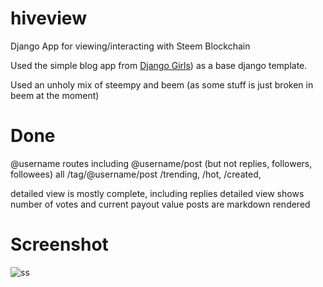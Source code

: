# hiveview
Django App for viewing/interacting with Steem Blockchain

Used the simple blog app from [Django Girls](https://tutorial.djangogirls.org/)) as a base django template.

Used an unholy mix of steempy and beem (as some stuff is just broken in beem at the moment)

# Done
@username routes including @username/post (but not replies, followers, followees)
all /tag/@username/post
/trending, /hot, /created, 

detailed view is mostly complete, including replies
detailed view shows number of votes and current payout value
posts are markdown rendered

# Screenshot
![ss](https://spee.ch/@TheCrazyGM:2/Screenshot-20200317063011-1922x1034.png)